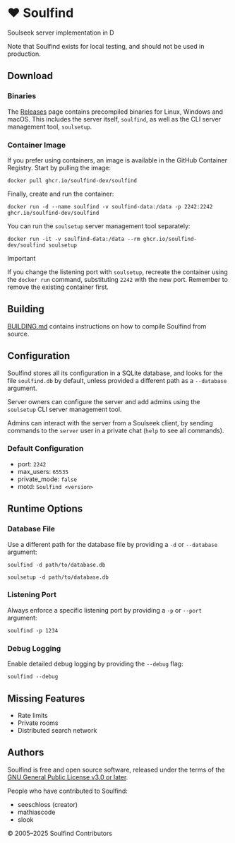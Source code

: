 <!--  
  SPDX-FileCopyrightText: 2024-2025 Soulfind Contributors  
  SPDX-FileCopyrightText: 2005 SeeSchloss  
  SPDX-License-Identifier: GPL-3.0-or-later  
-->

# ❤️ Soulfind

Soulseek server implementation in D

Note that Soulfind exists for local testing, and should not be used in
production.


## Download

### Binaries

The [Releases](https://github.com/soulfind-dev/soulfind/releases) page contains
precompiled binaries for Linux, Windows and macOS. This includes the server
itself, `soulfind`, as well as the CLI server management tool, `soulsetup`.

### Container Image

If you prefer using containers, an image is available in the GitHub Container
Registry. Start by pulling the image:

```
docker pull ghcr.io/soulfind-dev/soulfind
```

Finally, create and run the container:

```
docker run -d --name soulfind -v soulfind-data:/data -p 2242:2242 ghcr.io/soulfind-dev/soulfind
```

You can run the `soulsetup` server management tool separately:

```
docker run -it -v soulfind-data:/data --rm ghcr.io/soulfind-dev/soulfind soulsetup
```

> [!IMPORTANT]
> If you change the listening port with `soulsetup`, recreate the container
> using the `docker run` command, substituting `2242` with the new port.
> Remember to remove the existing container first.


## Building

[BUILDING.md](BUILDING.md) contains instructions on how to compile Soulfind
from source.


## Configuration

Soulfind stores all its configuration in a SQLite database, and looks for the
file `soulfind.db` by default, unless provided a different path as a
`--database` argument.

Server owners can configure the server and add admins using the `soulsetup`
CLI server management tool.

Admins can interact with the server from a Soulseek client, by sending commands
to the `server` user in a private chat (`help` to see all commands).

### Default Configuration

 - port: `2242`
 - max_users: `65535`
 - private_mode: `false`
 - motd: `Soulfind <version>`


## Runtime Options

### Database File

Use a different path for the database file by providing a `-d` or `--database`
argument:

```
soulfind -d path/to/database.db
```

```
soulsetup -d path/to/database.db
```

### Listening Port

Always enforce a specific listening port by providing a `-p` or `--port`
argument:

```
soulfind -p 1234
```

### Debug Logging

Enable detailed debug logging by providing the `--debug` flag:

```
soulfind --debug
```


## Missing Features

 - Rate limits
 - Private rooms
 - Distributed search network


## Authors

Soulfind is free and open source software, released under the terms of the
[GNU General Public License v3.0 or later](https://www.gnu.org/licenses/gpl-3.0-standalone.html).

People who have contributed to Soulfind:

 - seeschloss (creator)
 - mathiascode
 - slook

© 2005–2025 Soulfind Contributors
